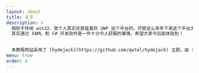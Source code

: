 ```yaml
---
layout: about
title: 关于
description: >
  相较于传统 win32，我个人其实还是蛮喜欢 UWP 这个平台的，尽管这么多年下来这个平台太也没发展起来，但是至少我想通过这篇教程让更多的人了解 UWP 与 UWP 开发。
  其实通过 XAML 和 C# 开发软件是一件十分令人舒服的事情，希望大家今后能体验到！  
  

  本教程网站采用了 [hydejack](https://github.com/qwtel/hydejack) 主题，由 [qwtel](https://github.com/qwtel) 基于 hyde 主题开发而成，简洁而美观。
menu: true
order: 4
---
```

